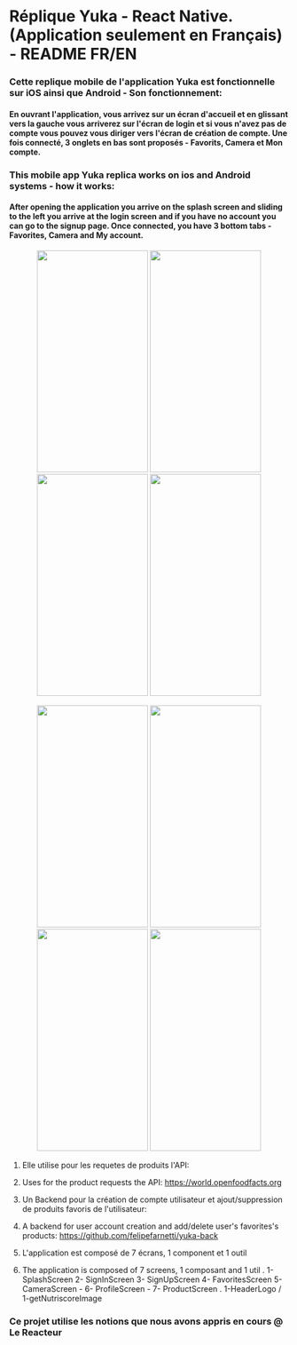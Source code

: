 # Réplique Yuka - React Native. (Application seulement en Français) - README FR/EN

### Cette replique mobile de l'application Yuka est fonctionnelle sur iOS ainsi que Android - Son fonctionnement:
#### En ouvrant l'application, vous arrivez sur un écran d'accueil et en glissant vers la gauche vous arriverez sur l'écran de login et si vous n'avez pas de compte vous pouvez vous diriger vers l'écran de création de compte. Une fois connecté, 3 onglets en bas sont proposés - Favorits, Camera et Mon compte.

### This mobile app Yuka replica works on ios and Android systems - how it works:
#### After opening the application you arrive on the splash screen and sliding to the left you arrive at the login screen and if you have no account you can go to the signup page. Once connected, you have 3 bottom tabs - Favorites, Camera and My account.



<p align="center">
<img src="https://user-images.githubusercontent.com/128170725/242293020-da48d75a-266c-4ee1-9fbb-07bb8754b681.jpeg" height="400" width="200"/>
<img src="https://user-images.githubusercontent.com/128170725/242293028-639f4822-60c2-40b0-8756-c3c32d702964.jpeg" height="400" width="200"/>
<img src="https://user-images.githubusercontent.com/128170725/242293030-66b3deac-323b-4d79-abc1-b08d490c9b8c.jpeg" height="400" width="200"/>
<img src="https://user-images.githubusercontent.com/128170725/242293032-89f73cc4-b959-48c3-865f-9042f08e2289.jpeg" height="400" width="200"/>
</p>
<p align="center">
<img src="https://user-images.githubusercontent.com/128170725/242293036-65c0bd26-7893-449e-b9c4-9e1f862241fe.jpeg" height="400" width="200"/>
<img src="https://user-images.githubusercontent.com/128170725/242293041-8bca6b3d-3cce-4b3a-80cd-1ef47d1650a6.jpeg" height="400" width="200"/>
<img src="https://user-images.githubusercontent.com/128170725/242293044-ba2d624a-7105-4e68-b4c5-f4e42bf70c9a.jpeg" height="400" width="200"/>
<img src="https://user-images.githubusercontent.com/128170725/242293048-f18530e8-292e-4846-b7cb-52f71c8a6ca3.jpeg" height="400" width="200"/>
</p>



1. Elle utilise pour les requetes de produits l'API:
1. Uses for the product requests the API:
https://world.openfoodfacts.org

2. Un Backend pour la création de compte utilisateur et ajout/suppression de produits favoris de l'utilisateur: 
2. A backend for user account creation and add/delete user's favorites's products:
https://github.com/felipefarnetti/yuka-back

3. L'application est composé de 7 écrans, 1 component et 1 outil
3. The application is composed of 7 screens, 1 composant and 1 util
  . 1- SplashScreen 2- SignInScreen 3- SignUpScreen 4- FavoritesScreen 5- CameraScreen - 6- ProfileScreen - 7- ProductScreen
  . 1-HeaderLogo / 1-getNutriscoreImage
  


















### Ce projet utilise les notions que nous avons appris en cours @ Le Reacteur
